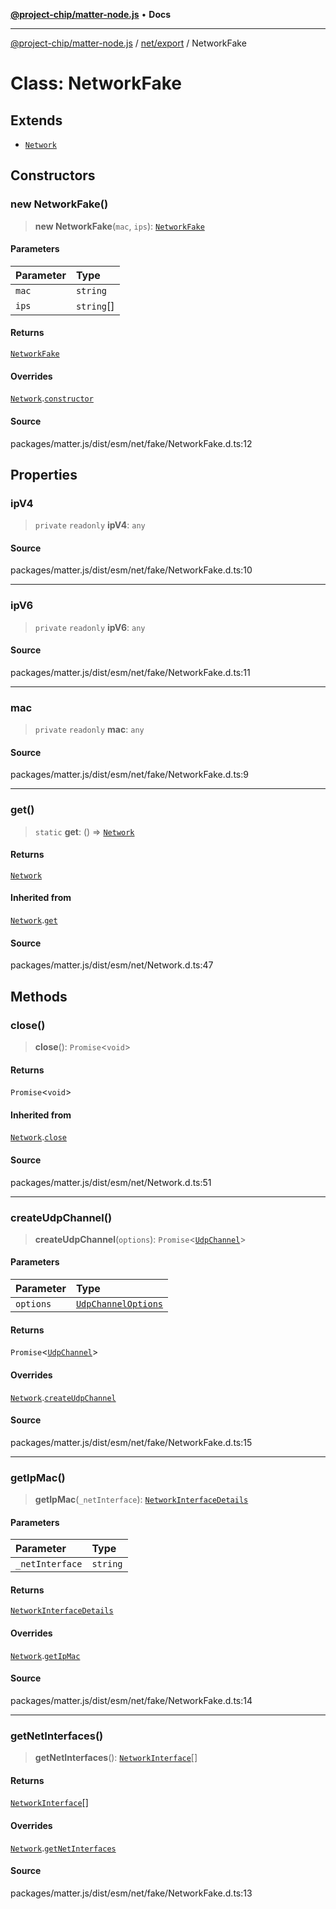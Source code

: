 [**@project-chip/matter-node.js**](../../../README.md) • **Docs**

***

[@project-chip/matter-node.js](../../../modules.md) / [net/export](../README.md) / NetworkFake

# Class: NetworkFake

## Extends

- [`Network`](Network.md)

## Constructors

### new NetworkFake()

> **new NetworkFake**(`mac`, `ips`): [`NetworkFake`](NetworkFake.md)

#### Parameters

| Parameter | Type |
| :------ | :------ |
| `mac` | `string` |
| `ips` | `string`[] |

#### Returns

[`NetworkFake`](NetworkFake.md)

#### Overrides

[`Network`](Network.md).[`constructor`](Network.md#constructors)

#### Source

packages/matter.js/dist/esm/net/fake/NetworkFake.d.ts:12

## Properties

### ipV4

> `private` `readonly` **ipV4**: `any`

#### Source

packages/matter.js/dist/esm/net/fake/NetworkFake.d.ts:10

***

### ipV6

> `private` `readonly` **ipV6**: `any`

#### Source

packages/matter.js/dist/esm/net/fake/NetworkFake.d.ts:11

***

### mac

> `private` `readonly` **mac**: `any`

#### Source

packages/matter.js/dist/esm/net/fake/NetworkFake.d.ts:9

***

### get()

> `static` **get**: () => [`Network`](Network.md)

#### Returns

[`Network`](Network.md)

#### Inherited from

[`Network`](Network.md).[`get`](Network.md#get)

#### Source

packages/matter.js/dist/esm/net/Network.d.ts:47

## Methods

### close()

> **close**(): `Promise`\<`void`\>

#### Returns

`Promise`\<`void`\>

#### Inherited from

[`Network`](Network.md).[`close`](Network.md#close)

#### Source

packages/matter.js/dist/esm/net/Network.d.ts:51

***

### createUdpChannel()

> **createUdpChannel**(`options`): `Promise`\<[`UdpChannel`](../interfaces/UdpChannel.md)\>

#### Parameters

| Parameter | Type |
| :------ | :------ |
| `options` | [`UdpChannelOptions`](../interfaces/UdpChannelOptions.md) |

#### Returns

`Promise`\<[`UdpChannel`](../interfaces/UdpChannel.md)\>

#### Overrides

[`Network`](Network.md).[`createUdpChannel`](Network.md#createudpchannel)

#### Source

packages/matter.js/dist/esm/net/fake/NetworkFake.d.ts:15

***

### getIpMac()

> **getIpMac**(`_netInterface`): [`NetworkInterfaceDetails`](../README.md#networkinterfacedetails)

#### Parameters

| Parameter | Type |
| :------ | :------ |
| `_netInterface` | `string` |

#### Returns

[`NetworkInterfaceDetails`](../README.md#networkinterfacedetails)

#### Overrides

[`Network`](Network.md).[`getIpMac`](Network.md#getipmac)

#### Source

packages/matter.js/dist/esm/net/fake/NetworkFake.d.ts:14

***

### getNetInterfaces()

> **getNetInterfaces**(): [`NetworkInterface`](../README.md#networkinterface)[]

#### Returns

[`NetworkInterface`](../README.md#networkinterface)[]

#### Overrides

[`Network`](Network.md).[`getNetInterfaces`](Network.md#getnetinterfaces)

#### Source

packages/matter.js/dist/esm/net/fake/NetworkFake.d.ts:13
